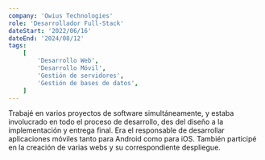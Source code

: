 ```yaml
---
company: 'Owius Technologies'
role: 'Desarrollador Full-Stack'
dateStart: '2022/06/16'
dateEnd: '2024/08/12'
tags:
    [
        'Desarrollo Web',
        'Desarrollo Móvil',
        'Gestión de servidores',
        'Gestión de bases de datos',
    ]
---
```


Trabajé en varios proyectos de software simultáneamente, y estaba involucrado en todo
el proceso de desarrollo, des del diseño a la implementación y entrega final. Era el
responsable de desarrollar aplicaciones móviles tanto para Android como para iOS.
También participé en la creación de varias webs y su correspondiente despliegue.
